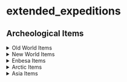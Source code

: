 # extended_expeditions

## Archeological Items

<details>
      <summary>Old World Items</summary>

</details>
<details>
      <summary>New World Items</summary>

</details>
<details>
      <summary>Enbesa Items</summary>

</details>
<details>
      <summary>Arctic Items</summary>

</details>
<details>
      <summary>Asia Items</summary>

</details>

